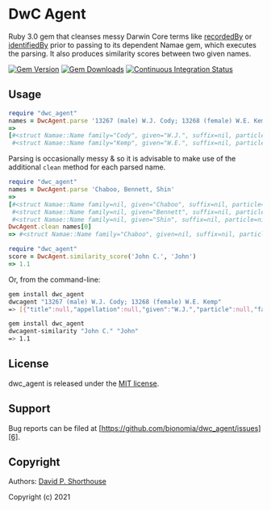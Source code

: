 DwC Agent
=========

Ruby 3.0 gem that cleanses messy Darwin Core terms like [recordedBy][10] or [identifiedBy][11] prior to passing to its dependent Namae gem, which executes the parsing. It also produces similarity scores between two given names.

[![Gem Version][1]][2]
[![Gem Downloads][8]][9]
[![Continuous Integration Status][3]][4]

Usage
-----

```ruby
require "dwc_agent"
names = DwcAgent.parse '13267 (male) W.J. Cody; 13268 (female) W.E. Kemp'
=>
[#<struct Namae::Name family="Cody", given="W.J.", suffix=nil, particle=nil, dropping_particle=nil, nick=nil, appellation=nil, title=nil>,
 #<struct Namae::Name family="Kemp", given="W.E.", suffix=nil, particle=nil, dropping_particle=nil, nick=nil, appellation=nil, title=nil>]
```

Parsing is occasionally messy & so it is advisable to make use of the additional `clean` method for each parsed name.

```ruby
require "dwc_agent"
names = DwcAgent.parse 'Chaboo, Bennett, Shin'
=>
[#<struct Namae::Name family=nil, given="Chaboo", suffix=nil, particle=nil, dropping_particle=nil, nick=nil, appellation=nil, title=nil>,
 #<struct Namae::Name family=nil, given="Bennett", suffix=nil, particle=nil, dropping_particle=nil, nick=nil, appellation=nil, title=nil>,
 #<struct Namae::Name family=nil, given="Shin", suffix=nil, particle=nil, dropping_particle=nil, nick=nil, appellation=nil, title=nil>]
DwcAgent.clean names[0]
=> #<struct Namae::Name family="Chaboo", given=nil, suffix=nil, particle=nil, dropping_particle=nil, nick=nil, appellation=nil, title=nil>
```

```ruby
require "dwc_agent"
score = DwcAgent.similarity_score('John C.', 'John')
=> 1.1
```

Or, from the command-line:

```bash
gem install dwc_agent
dwcagent "13267 (male) W.J. Cody; 13268 (female) W.E. Kemp"
=> [{"title":null,"appellation":null,"given":"W.J.","particle":null,"family":"Cody","suffix":null,"dropping_particle":null,"nick":null},{"title":null,"appellation":null,"given":"W.E.","particle":null,"family":"Kemp","suffix":null,"dropping_particle":null,"nick":null}]
```

```bash
gem install dwc_agent
dwcagent-similarity "John C." "John"
=> 1.1
```

License
-------

dwc_agent is released under the [MIT license][5].

Support
-------

Bug reports can be filed at [https://github.com/bionomia/dwc_agent/issues][6].

Copyright
---------

Authors: [David P. Shorthouse][7]

Copyright (c) 2021

[1]: https://badge.fury.io/rb/dwc_agent.svg
[2]: http://badge.fury.io/rb/dwc_agent
[3]: https://github.com/bionomia/dwc_agent/actions/workflows/ruby.yml/badge.svg
[4]: https://github.com/bionomia/dwc_agent/actions
[5]: http://www.opensource.org/licenses/MIT
[6]: https://github.com/bionomia/dwc_agent/issues
[7]: https://github.com/dshorthouse
[8]: https://img.shields.io/gem/dt/dwc_agent.svg
[9]: https://rubygems.org/gems/dwc_agent
[10]: http://rs.tdwg.org/dwc/terms/#recordedBy
[11]: http://rs.tdwg.org/dwc/terms/#identifiedBy
